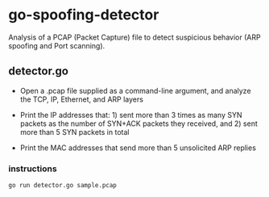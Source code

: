# go-spoofing-detector
Analysis of a PCAP (Packet Capture) file to detect suspicious behavior (ARP spoofing and Port scanning).

## detector.go
 
- Open a .pcap file supplied as a command-line argument, and analyze the TCP, IP, Ethernet, and ARP layers

- Print the IP addresses that: 1) sent more than 3 times as many SYN packets as the number of SYN+ACK packets they received, and 2) sent more than 5 SYN packets in total

- Print the MAC addresses that send more than 5 unsolicited ARP replies

### instructions
`go run detector.go sample.pcap`